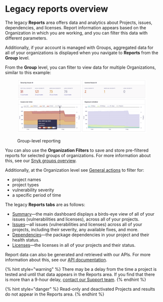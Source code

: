 # Legacy reports overview

The legacy **Reports** area offers data and analytics about Projects, issues, dependencies, and licenses. Report information appears based on the Organization in which you are working, and you can filter this data with different parameters.

Additionally, if your account is managed with Groups, aggregated data for all of your organizations is displayed when you navigate to **Reports** from the **Group** level.

From the **Group** level, you can filter to view data for multiple Organizations, similar to this example:

<figure><img src="../../../.gitbook/assets/mceclip0-28-.png" alt="Group-level reporting"><figcaption><p>Group-level reporting</p></figcaption></figure>

You can also use the **Organization Filters** to save and store pre-filtered reports for selected groups of organizations. For more information about this, see our [Snyk groups overview](https://github.com/taranvohra/SnykDocs/blob/main/docs/manage-issues/reporting/legacy-reports/broken-reference/README.md).

Additionally, at the Organization level see [General actions](legacy-reports-general-actions.md) to filter for:

* project names
* project types
* vulnerability severity
* a specific period of time

The legacy **Reports tabs** are as follows:

* [Summary](legacy-reports-summary-tab.md)—the main dashboard displays a birds-eye view of all of your issues (vulnerabilities and licenses), across all of your projects.
* [Issues](legacy-reports-issues-tab.md)—all issues (vulnerabilities and licenses) across all of your projects, including their severity, any available fixes, and more.
* [Dependencies](dependencies-tab.md)—the package dependencies in your project and their health status.
* [Licenses](legacy-reports-licenses-tab.md)—the licenses in all of your projects and their status.

Report data can also be generated and retrieved with our APIs. For more information about this, see our [API documentation](https://snyk.docs.apiary.io/#introduction).

{% hint style="warning" %}
There may be a delay from the time a project is tested and until that data appears in the Reports area. If you find that there is more than a 9-hour delay, [contact our Support team](https://support.snyk.io/hc/en-us/requests/new).
{% endhint %}

{% hint style="danger" %}
Read-only and deactivated Projects and results do not appear in the Reports area.
{% endhint %}
